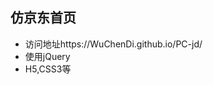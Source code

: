 <h2>仿京东首页</h2>

<ul>
  
  <li>访问地址https://WuChenDi.github.io/PC-jd/</li>
  <li>使用jQuery</li>
  <li>H5,CSS3等</li>
</ul>
